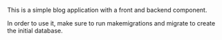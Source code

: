 This is a simple blog application with a front and backend component.

In order to use it, make sure to run makemigrations and migrate to create the initial database.
